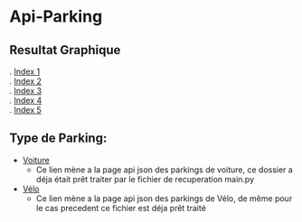 # Api-Parking  
## Resultat Graphique  
. [Index 1](https://twilhem.github.io/Api-Parking/Index.html)  
. [Index 2](https://twilhem.github.io/Api-Parking/Index2.html)  
. [Index 3](https://twilhem.github.io/Api-Parking/Index3.html)  
. [Index 4](https://twilhem.github.io/Api-Parking/Index4.html)  
. [Index 5](https://twilhem.github.io/Api-Parking/Index5.html)
## Type de Parking:  
- [Voiture](https://twilhem.github.io/Api-Parking/SAE-Car.json)  
  - Ce lien mène a la page api json des parkings de voiture, ce dossier a déja était prêt traiter par le fichier de recuperation main.py
- [Vélo](https://twilhem.github.io/Api-Parking/SAE-Bike.json)  
  - Ce lien mène a la page api json des parkings de Vélo, de même pour le cas precedent ce fichier est déja prêt traité



